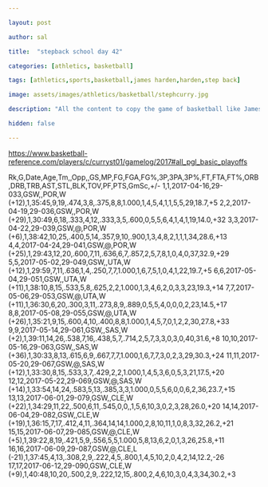 ```yaml
---

layout: post

author: sal

title:  "stepback school day 42"

categories: [athletics, basketball]

tags: [athletics,sports,basketball,james harden,harden,step back]

image: assets/images/athletics/basketball/stephcurry.jpg

description: "All the content to copy the game of basketball like James Harden."

hidden: false

---
```


https://www.basketball-reference.com/players/c/curryst01/gamelog/2017#all_pgl_basic_playoffs




 
Rk,G,Date,Age,Tm,,Opp,,GS,MP,FG,FGA,FG%,3P,3PA,3P%,FT,FTA,FT%,ORB,DRB,TRB,AST,STL,BLK,TOV,PF,PTS,GmSc,+/-
1,1,2017-04-16,29-033,GSW,,POR,W (+12),1,35:45,9,19,.474,3,8,.375,8,8,1.000,1,4,5,4,1,1,5,5,29,18.7,+5
2,2,2017-04-19,29-036,GSW,,POR,W (+29),1,30:49,6,18,.333,4,12,.333,3,5,.600,0,5,5,6,4,1,4,1,19,14.0,+32
3,3,2017-04-22,29-039,GSW,@,POR,W (+6),1,38:42,10,25,.400,5,14,.357,9,10,.900,1,3,4,8,2,1,1,1,34,28.6,+13
4,4,2017-04-24,29-041,GSW,@,POR,W (+25),1,29:43,12,20,.600,7,11,.636,6,7,.857,2,5,7,8,1,0,4,0,37,32.9,+29
5,5,2017-05-02,29-049,GSW,,UTA,W (+12),1,29:59,7,11,.636,1,4,.250,7,7,1.000,1,6,7,5,1,0,4,1,22,19.7,+5
6,6,2017-05-04,29-051,GSW,,UTA,W (+11),1,38:10,8,15,.533,5,8,.625,2,2,1.000,1,3,4,6,2,0,3,3,23,19.3,+14
7,7,2017-05-06,29-053,GSW,@,UTA,W (+11),1,36:30,6,20,.300,3,11,.273,8,9,.889,0,5,5,4,0,0,0,2,23,14.5,+17
8,8,2017-05-08,29-055,GSW,@,UTA,W (+26),1,35:21,9,15,.600,4,10,.400,8,8,1.000,1,4,5,7,0,1,2,2,30,27.8,+33
9,9,2017-05-14,29-061,GSW,,SAS,W (+2),1,39:11,14,26,.538,7,16,.438,5,7,.714,2,5,7,3,3,0,3,0,40,31.6,+8
10,10,2017-05-16,29-063,GSW,,SAS,W (+36),1,30:33,8,13,.615,6,9,.667,7,7,1.000,1,6,7,7,3,0,2,3,29,30.3,+24
11,11,2017-05-20,29-067,GSW,@,SAS,W (+12),1,33:30,8,15,.533,3,7,.429,2,2,1.000,1,4,5,3,6,0,5,3,21,17.5,+20
12,12,2017-05-22,29-069,GSW,@,SAS,W (+14),1,33:54,14,24,.583,5,13,.385,3,3,1.000,0,5,5,6,0,0,6,2,36,23.7,+15
13,13,2017-06-01,29-079,GSW,,CLE,W (+22),1,34:29,11,22,.500,6,11,.545,0,0,,1,5,6,10,3,0,2,3,28,26.0,+20
14,14,2017-06-04,29-082,GSW,,CLE,W (+19),1,36:15,7,17,.412,4,11,.364,14,14,1.000,2,8,10,11,1,0,8,3,32,26.2,+21
15,15,2017-06-07,29-085,GSW,@,CLE,W (+5),1,39:22,8,19,.421,5,9,.556,5,5,1.000,5,8,13,6,2,0,1,3,26,25.8,+11
16,16,2017-06-09,29-087,GSW,@,CLE,L (-21),1,37:45,4,13,.308,2,9,.222,4,5,.800,1,4,5,10,2,0,4,2,14,12.2,-26
17,17,2017-06-12,29-090,GSW,,CLE,W (+9),1,40:48,10,20,.500,2,9,.222,12,15,.800,2,4,6,10,3,0,4,3,34,30.2,+3

